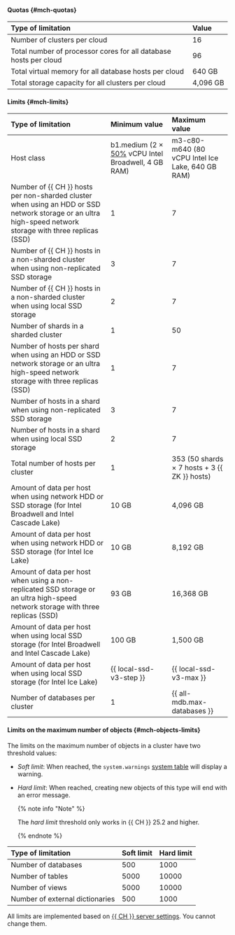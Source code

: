
#### Quotas {#mch-quotas}

| Type of limitation                                                                | Value |
|:-------------------------------------------------------------------------------|:---------|
| Number of clusters per cloud                                            | 16       |
| Total number of processor cores for all database hosts per cloud | 96       |
| Total virtual memory for all database hosts per cloud   | 640 GB   |
| Total storage capacity for all clusters per cloud                     | 4,096 GB  |

#### Limits {#mch-limits}

| Type of limitation                                                                                                                   | Minimum value                                                                                                                                  | Maximum value                            |
|:----------------------------------------------------------------------------------------------------------------------------------|:------------------------------------------------------------------------------------------------------------------------------------------------------|:-------------------------------------------------|
| Host class                                                                                                                       | b1.medium (2 × [50%](../../compute/concepts/performance-levels.md) vCPU Intel Broadwell, 4 GB RAM) | m3-c80-m640 (80 vCPU Intel Ice Lake, 640 GB RAM) |
| Number of {{ CH }} hosts per non-sharded cluster when using an HDD or SSD network storage or an ultra high-speed network storage with three replicas (SSD) | 1                                                                                                                                                     | 7                                                |
| Number of {{ CH }} hosts in a non-sharded cluster when using non-replicated SSD storage                   | 3                                                                                                                                                     | 7                                                |
| Number of {{ CH }} hosts in a non-sharded cluster when using local SSD storage                         | 2                                                                                                                                                     | 7                                                |
| Number of shards in a sharded cluster                                                                                        | 1                                                                                                                                                     | 50                                               |
| Number of hosts per shard when using an HDD or SSD network storage or an ultra high-speed network storage with three replicas (SSD) | 1                                                                                                                                                     | 7                                                |
| Number of hosts in a shard when using non-replicated SSD storage                                               | 3                                                                                                                                                     | 7                                                |
| Number of hosts in a shard when using local SSD storage                                                     | 2                                                                                                                                                     | 7                                                |
| Total number of hosts per cluster                                                                                          | 1                                                                                                                                                     | 353 (50 shards × 7 hosts + 3 {{ ZK }} hosts)    |
| Amount of data per host when using network HDD or SSD storage (for Intel Broadwell and Intel Cascade Lake) | 10 GB                                                                                                                                                 | 4,096 GB                                          |
| Amount of data per host when using network HDD or SSD storage (for Intel Ice Lake)                          | 10 GB                                                                                                                                                 | 8,192 GB                                          |
| Amount of data per host when using a non-replicated SSD storage or an ultra high-speed network storage with three replicas (SSD) | 93 GB                                                                                                                                                 | 16,368 GB                                        |
| Amount of data per host when using local SSD storage (for Intel Broadwell and Intel Cascade Lake)     | 100 GB                                                                                                                                                | 1,500 GB                                          |
| Amount of data per host when using local SSD storage (for Intel Ice Lake)                          | {{ local-ssd-v3-step }}                                                                                                                               | {{ local-ssd-v3-max }}                           |
| Number of databases per cluster                                                                                            | 1                                                                                                                                                     | {{ all-mdb.max-databases }}                      |

#### Limits on the maximum number of objects {#mch-objects-limits}

The limits on the maximum number of objects in a cluster have two threshold values:

* _Soft limit_: When reached, the `system.warnings` [system table](https://clickhouse.com/docs/en/operations/system-tables/system_warnings) will display a warning.

* _Hard limit_: When reached, creating new objects of this type will end with an error message.

    {% note info "Note" %}

    The _hard limit_ threshold only works in {{ CH }} 25.2 and higher.

    {% endnote %}

| Type of limitation             | Soft limit | Hard limit |
|:----------------------------|:-----------|:-----------|
| Number of databases       | 500        | 1000       |
| Number of tables           | 5000       | 10000      |
| Number of views    | 5000       | 10000      |
| Number of external dictionaries | 500        | 1000       |

All limits are implemented based on [{{ CH }} server settings](https://clickhouse.com/docs/operations/server-configuration-parameters/settings). You cannot change them.

